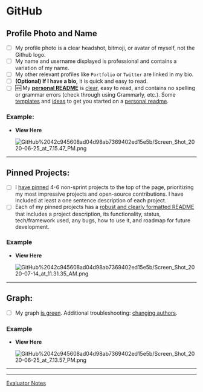 # GitHub

## Profile Photo and Name

- [ ]  My profile photo is a clear headshot, bitmoji, or avatar of myself, not the Github logo.
- [ ]  My name and username displayed is professional and contains a variation of my name.
- [ ]  My other relevant profiles like `Portfolio` or `Twitter` are linked in my bio.
- [ ]  **(Optional) If I have a bio,** it is quick and easy to read.
- [ ]  🆕  My **[personal README](https://www.aboutmonica.com/blog/how-to-create-a-github-profile-readme)** is [clear](https://github.com/cassidoo), easy to read, and contains no spelling or grammar errors (check through using Grammarly, etc.). Some [templates](https://github.com/kautukkundan/Awesome-Profile-README-templates) and [ideas](https://twitter.com/sudo_overflow/status/1281146411736694784?s=21) to get you started on a [personal readme](https://dev.to/satvikchachra/how-to-add-an-awesome-readme-to-your-github-profile-361n).

### Example:

- **View Here**
    
    ![GitHub%2042c945608ad04d98ab7369402ed15e5b/Screen_Shot_2020-06-25_at_7.15.47_PM.png](GitHub%2042c945608ad04d98ab7369402ed15e5b/Screen_Shot_2020-06-25_at_7.15.47_PM.png)
    

---

## Pinned Projects:

- [ ]  I [have pinned](https://help.github.com/en/enterprise/2.13/user/articles/pinning-items-to-your-profile) 4-6 non-sprint projects to the top of the page, prioritizing my most impressive projects and open-source contributions. I have included at least a one sentence description of each project.
- [ ]  Each of my pinned projects has a [robust and clearly formatted README](https://medium.com/@meakaakka/a-beginners-guide-to-writing-a-kickass-readme-7ac01da88ab3) that includes a project description, its functionality, status, tech/framework used, any bugs, how to use it, and roadmap for future development.

### Example

- **View Here**
    
    ![GitHub%2042c945608ad04d98ab7369402ed15e5b/Screen_Shot_2020-07-14_at_11.31.35_AM.png](GitHub%2042c945608ad04d98ab7369402ed15e5b/Screen_Shot_2020-07-14_at_11.31.35_AM.png)
    

---

## Graph:

- [ ]  My graph [is green](https://help.github.com/en/github/setting-up-and-managing-your-github-profile/why-are-my-contributions-not-showing-up-on-my-profile). Additional troubleshooting: [changing authors](https://docs.github.com/en/github/using-git/changing-author-info).

### Example

- **View Here**
    
    ![GitHub%2042c945608ad04d98ab7369402ed15e5b/Screen_Shot_2020-06-25_at_7.13.57_PM.png](GitHub%2042c945608ad04d98ab7369402ed15e5b/Screen_Shot_2020-06-25_at_7.13.57_PM.png)
    

---

---

[Evaluator Notes](GitHub%2042c945608ad04d98ab7369402ed15e5b/Evaluator%20Notes%20f43ffc0160aa4241a420dd3c97278c1f.csv)